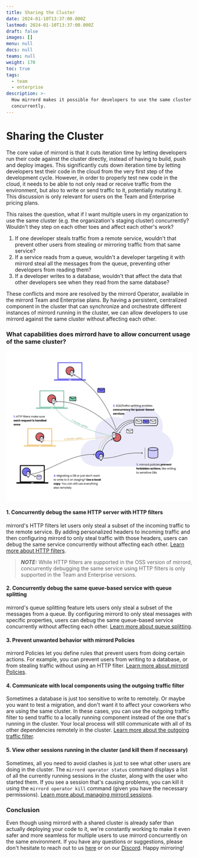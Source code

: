 ```yaml
---
title: Sharing the Cluster
date: 2024-01-10T13:37:00.000Z
lastmod: 2024-01-10T13:37:00.000Z
draft: false
images: []
menu: null
docs: null
teams: null
weight: 170
toc: true
tags:
  - team
  - enterprise
description: >-
  How mirrord makes it possible for developers to use the same cluster
  concurrently.
---
```


# Sharing the Cluster

The core value of mirrord is that it cuts iteration time by letting developers run their code against the cluster directly, instead of having to build, push and deploy images. This significantly cuts down iteration time by letting developers test their code in the cloud from the very first step of the development cycle. However, in order to properly test new code in the cloud, it needs to be able to not only read or receive traffic from the environment, but also to write or send traffic to it, potentially mutating it. This discussion is only relevant for users on the Team and Enterprise pricing plans.

This raises the question, what if I want multiple users in my organization to use the same cluster (e.g. the organization's staging cluster) concurrently? Wouldn't they step on each other toes and affect each other's work?

1. If one developer steals traffic from a remote service, wouldn't that prevent other users from stealing or mirroring traffic from that same service?
2. If a service reads from a queue, wouldn't a developer targeting it with mirrord steal all the messages from the queue, preventing other developers from reading them?
3. If a developer writes to a database, wouldn't that affect the data that other developers see when they read from the same database?

These conflicts and more are resolved by the mirrord Operator, available in the mirrord Team and Enterprise plans. By having a persistent, centralized component in the cluster that can synchronize and orchestrate different instances of mirrord running in the cluster, we can allow developers to use mirrord against the same cluster without affecting each other.

### What capabilities does mirrord have to allow concurrent usage of the same cluster?

![Using clusters concurrently with mirrord](sharing-the-cluster/images/shared-cluster.png)

#### 1. Concurrently debug the same HTTP server with HTTP filters

mirrord's HTTP filters let users only steal a subset of the incoming traffic to the remote service. By adding personalized headers to incoming traffic and then configuring mirrord to only steal traffic with those headers, users can debug the same service concurrently without affecting each other. [Learn more about HTTP filters](steal.md#stealing-only-a-subset-of-the-remote-targets-traffic).

> _**NOTE:**_ While HTTP filters are supported in the OSS version of mirrord, concurrently debugging the same service using HTTP filters is only supported in the Team and Enterprise versions.

#### 2. Concurrently debug the same queue-based service with queue splitting

mirrord's queue splitting feature lets users only steal a subset of the messages from a queue. By configuring mirrord to only steal messages with specific properties, users can debug the same queue-based service concurrently without affecting each other. [Learn more about queue splitting](queue-splitting.md).

#### 3. Prevent unwanted behavior with mirrord Policies

mirrord Policies let you define rules that prevent users from doing certain actions. For example, you can prevent users from writing to a database, or from stealing traffic without using an HTTP filter. [Learn more about mirrord Policies](../managing-mirrord/policies.md).

#### 4. Communicate with local components using the outgoing traffic filter

Sometimes a database is just too sensitive to write to remotely. Or maybe you want to test a migration, and don't want it to affect your coworkers who are using the same cluster. In these cases, you can use the outgoing traffic filter to send traffic to a locally running component instead of the one that's running in the cluster. Your local process will still communicate with all of its other dependencies remotely in the cluster. [Learn more about the outgoing traffic filter](outgoing-filter.md).

#### 5. View other sessions running in the cluster (and kill them if necessary)

Sometimes, all you need to avoid clashes is just to see what other users are doing in the cluster. The `mirrord operator status` command displays a list of all the currently running sessions in the cluster, along with the user who started them. If you see a session that's causing problems, you can kill it using the `mirrord operator kill` command (given you have the necessary permissions). [Learn more about managing mirrord sessions](sessions.md).

### Conclusion

Even though using mirrord with a shared cluster is already safer than actually deploying your code to it, we're constantly working to make it even safer and more seamless for multiple users to use mirrord concurrently on the same environment. If you have any questions or suggestions, please don't hesitate to reach out to us [here](mailto:hello@metalbear.co) or on our [Discord](https://discord.gg/metalbear). Happy mirroring!
